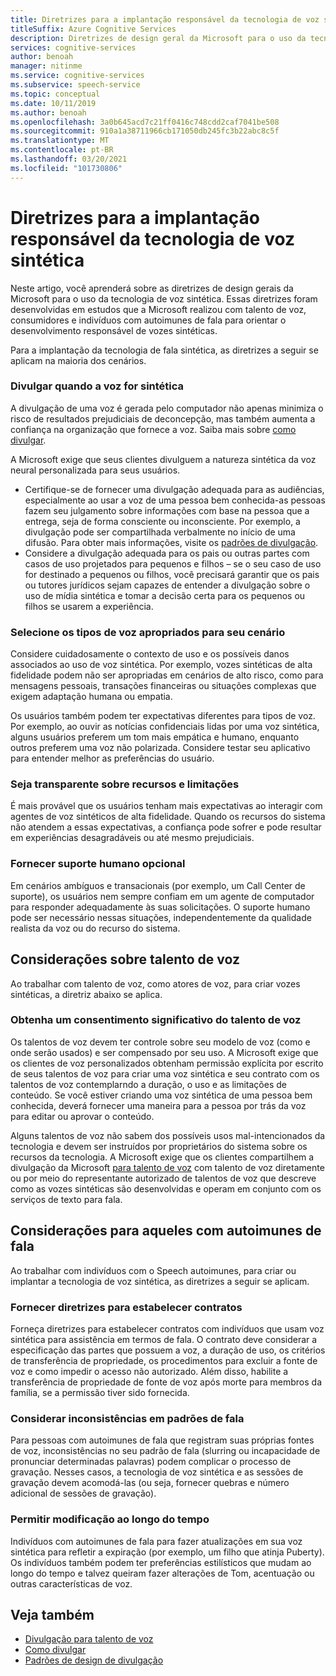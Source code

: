 ```yaml
---
title: Diretrizes para a implantação responsável da tecnologia de voz sintética
titleSuffix: Azure Cognitive Services
description: Diretrizes de design geral da Microsoft para o uso da tecnologia de voz sintética. Elas foram desenvolvidas em estudos que a Microsoft realizou com talento de voz, consumidores, bem como indivíduos com fala autoimunes para guiar o desenvolvimento responsável da voz sintética.
services: cognitive-services
author: benoah
manager: nitinme
ms.service: cognitive-services
ms.subservice: speech-service
ms.topic: conceptual
ms.date: 10/11/2019
ms.author: benoah
ms.openlocfilehash: 3a0b645acd7c21ff0416c748cdd2caf7041be508
ms.sourcegitcommit: 910a1a38711966cb171050db245fc3b22abc8c5f
ms.translationtype: MT
ms.contentlocale: pt-BR
ms.lasthandoff: 03/20/2021
ms.locfileid: "101730806"
---
```

# <a name="guidelines-for-responsible-deployment-of-synthetic-voice-technology"></a>Diretrizes para a implantação responsável da tecnologia de voz sintética

Neste artigo, você aprenderá sobre as diretrizes de design gerais da Microsoft para o uso da tecnologia de voz sintética. Essas diretrizes foram desenvolvidas em estudos que a Microsoft realizou com talento de voz, consumidores e indivíduos com autoimunes de fala para orientar o desenvolvimento responsável de vozes sintéticas.

Para a implantação da tecnologia de fala sintética, as diretrizes a seguir se aplicam na maioria dos cenários.

### <a name="disclose-when-the-voice-is-synthetic"></a>Divulgar quando a voz for sintética
A divulgação de uma voz é gerada pelo computador não apenas minimiza o risco de resultados prejudiciais de deconcepção, mas também aumenta a confiança na organização que fornece a voz. Saiba mais sobre [como divulgar](concepts-disclosure-guidelines.md).

A Microsoft exige que seus clientes divulguem a natureza sintética da voz neural personalizada para seus usuários. 
* Certifique-se de fornecer uma divulgação adequada para as audiências, especialmente ao usar a voz de uma pessoa bem conhecida-as pessoas fazem seu julgamento sobre informações com base na pessoa que a entrega, seja de forma consciente ou inconsciente.  Por exemplo, a divulgação pode ser compartilhada verbalmente no início de uma difusão. Para obter mais informações, visite os [padrões de divulgação](concepts-disclosure-patterns.md).   
* Considere a divulgação adequada para os pais ou outras partes com casos de uso projetados para pequenos e filhos – se o seu caso de uso for destinado a pequenos ou filhos, você precisará garantir que os pais ou tutores jurídicos sejam capazes de entender a divulgação sobre o uso de mídia sintética e tomar a decisão certa para os pequenos ou filhos se usarem a experiência. 

### <a name="select-appropriate-voice-types-for-your-scenario"></a>Selecione os tipos de voz apropriados para seu cenário
Considere cuidadosamente o contexto de uso e os possíveis danos associados ao uso de voz sintética. Por exemplo, vozes sintéticas de alta fidelidade podem não ser apropriadas em cenários de alto risco, como para mensagens pessoais, transações financeiras ou situações complexas que exigem adaptação humana ou empatia. 

Os usuários também podem ter expectativas diferentes para tipos de voz. Por exemplo, ao ouvir as notícias confidenciais lidas por uma voz sintética, alguns usuários preferem um tom mais empática e humano, enquanto outros preferem uma voz não polarizada. Considere testar seu aplicativo para entender melhor as preferências do usuário.

### <a name="be-transparent-about-capabilities-and-limitations"></a>Seja transparente sobre recursos e limitações
É mais provável que os usuários tenham mais expectativas ao interagir com agentes de voz sintéticos de alta fidelidade. Quando os recursos do sistema não atendem a essas expectativas, a confiança pode sofrer e pode resultar em experiências desagradáveis ou até mesmo prejudiciais.

### <a name="provide-optional-human-support"></a>Fornecer suporte humano opcional
Em cenários ambíguos e transacionais (por exemplo, um Call Center de suporte), os usuários nem sempre confiam em um agente de computador para responder adequadamente às suas solicitações. O suporte humano pode ser necessário nessas situações, independentemente da qualidade realista da voz ou do recurso do sistema.

## <a name="considerations-for-voice-talent"></a>Considerações sobre talento de voz
Ao trabalhar com talento de voz, como atores de voz, para criar vozes sintéticas, a diretriz abaixo se aplica.

### <a name="obtain-meaningful-consent-from-voice-talent"></a>Obtenha um consentimento significativo do talento de voz
Os talentos de voz devem ter controle sobre seu modelo de voz (como e onde serão usados) e ser compensado por seu uso. A Microsoft exige que os clientes de voz personalizados obtenham permissão explícita por escrito de seus talentos de voz para criar uma voz sintética e seu contrato com os talentos de voz contemplarndo a duração, o uso e as limitações de conteúdo.  Se você estiver criando uma voz sintética de uma pessoa bem conhecida, deverá fornecer uma maneira para a pessoa por trás da voz para editar ou aprovar o conteúdo.

Alguns talentos de voz não sabem dos possíveis usos mal-intencionados da tecnologia e devem ser instruídos por proprietários do sistema sobre os recursos da tecnologia. A Microsoft exige que os clientes compartilhem a divulgação da Microsoft [para talento de voz](/legal/cognitive-services/speech-service/disclosure-voice-talent) com talento de voz diretamente ou por meio do representante autorizado de talentos de voz que descreve como as vozes sintéticas são desenvolvidas e operam em conjunto com os serviços de texto para fala.

## <a name="considerations-for-those-with-speech-disorders"></a>Considerações para aqueles com autoimunes de fala
Ao trabalhar com indivíduos com o Speech autoimunes, para criar ou implantar a tecnologia de voz sintética, as diretrizes a seguir se aplicam.

### <a name="provide-guidelines-to-establish-contracts"></a>Fornecer diretrizes para estabelecer contratos
Forneça diretrizes para estabelecer contratos com indivíduos que usam voz sintética para assistência em termos de fala. O contrato deve considerar a especificação das partes que possuem a voz, a duração de uso, os critérios de transferência de propriedade, os procedimentos para excluir a fonte de voz e como impedir o acesso não autorizado. Além disso, habilite a transferência de propriedade de fonte de voz após morte para membros da família, se a permissão tiver sido fornecida.

### <a name="account-for-inconsistencies-in-speech-patterns"></a>Considerar inconsistências em padrões de fala
Para pessoas com autoimunes de fala que registram suas próprias fontes de voz, inconsistências no seu padrão de fala (slurring ou incapacidade de pronunciar determinadas palavras) podem complicar o processo de gravação. Nesses casos, a tecnologia de voz sintética e as sessões de gravação devem acomodá-las (ou seja, fornecer quebras e número adicional de sessões de gravação).

### <a name="allow-modification-over-time"></a>Permitir modificação ao longo do tempo
Indivíduos com autoimunes de fala para fazer atualizações em sua voz sintética para refletir a expiração (por exemplo, um filho que atinja Puberty). Os indivíduos também podem ter preferências estilísticos que mudam ao longo do tempo e talvez queiram fazer alterações de Tom, acentuação ou outras características de voz.


## <a name="see-also"></a>Veja também

* [Divulgação para talento de voz](/legal/cognitive-services/speech-service/disclosure-voice-talent?context=%2fazure%2fcognitive-services%2fspeech-service%2fcontext%2fcontext)
* [Como divulgar](concepts-disclosure-guidelines.md)
* [Padrões de design de divulgação](concepts-disclosure-patterns.md)
